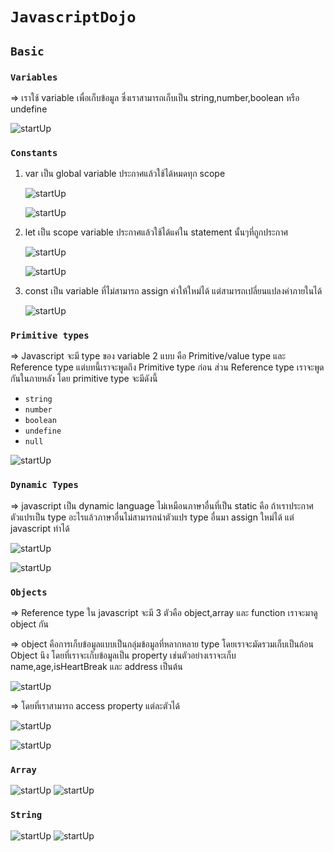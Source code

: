 # `JavascriptDojo`

## `Basic`

### `Variables`

=> เราใช้ variable เพื่อเก็บข้อมูล ซึ่งเราสามารถเก็บเป็น string,number,boolean หรือ undefine

![startUp](/images/variable.JPG)

### `Constants`

1. var เป็น global variable ประกาศแล้วใช้ได้หมดทุก scope

   ![startUp](/images/var.JPG)

   ![startUp](/images/var2.JPG)

2. let เป็น scope variable ประกาศแล้วใช้ได้แค่ใน statement นั้นๆที่ถูกประกาศ

   ![startUp](/images/let.JPG)

   ![startUp](/images/let2.JPG)

3. const เป็น variable ที่ไม่สามารถ assign ค่าให้ใหม่ได้ แต่สามารถเปลี่ยนแปลงค่าภายในได้

   ![startUp](/images/const.JPG)

### `Primitive types`

=> Javascript จะมี type ของ variable 2 แบบ คือ Primitive/value type และ Reference type แต่บทนี้เราจะพูดถึง Primitive type ก่อน ส่วน Reference type เราจะพูดกันในภายหลัง โดย primitive type จะมีดังนี้

- `string`
- `number`
- `boolean`
- `undefine`
- `null`

![startUp](/images/primitiveType.JPG)

### `Dynamic Types`

=> javascript เป็น dynamic language ไม่เหมือนภาษาอื่นที่เป็น static คือ ถ้าเราประกาศตัวแปรเป็น type อะไรแล้วภาษาอื่นไม่สามารถนำตัวแปร type อื่นมา assign ใหม่ได้ แต่ javascript ทำได้

![startUp](/images/dynamic.JPG)

![startUp](/images/dynamic2.JPG)

### `Objects`

=> Reference type ใน javascript จะมี 3 ตัวคือ object,array และ function เราจะมาดู object กัน

=> object คือการเก็บข้อมูลแบบเป็นกลุ่มข้อมูลที่หลากหลาย type โดยเราจะมัดรวมเก็บเป็นก้อน Object นึง โดยที่เราจะเก็บข้อมูลเป็น property เช่นตัวอย่างเราจะเก็บ name,age,isHeartBreak และ address เป็นต้น

![startUp](/images/object.JPG)

=> โดยที่เราสามารถ access property แต่ละตัวได้

![startUp](/images/object2.JPG)

![startUp](/images/object3.JPG)

### `Array`

![startUp](/images/array01.png)
![startUp](/images/array02.png)

### `String`

![startUp](/images/string01.png)
![startUp](/images/string02.png)
